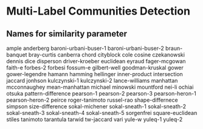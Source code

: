 # Multi-Label Communities Detection


## Names for similarity parameter

ample
anderberg
baroni-urbani-buser-1
baroni-urbani-buser-2
braun-banquet
bray-curtis
canberra
chord
cityblock
cole
cosine
czekanowski
dennis
dice
disperson
driver-kroeber
euclidean
eyraud
fager-mcgowan
faith-e 
forbes-2 
forbesi
fossum-e 
gilbert-well
goodman-kruskal
gower
gower-legendre
hamann
hamming
hellinger
inner-product
intersection
jaccard
jonhson
kulczynski-1
kulczynski-2
lance-williams
manhattan
mcconnaughey
mean-manhattan
michael
minowski
mountford
nei-li
ochiai
otsuka
pattern-difference
pearson-1
pearson-2
pearson-3
pearson-heron-1
pearson-heron-2
peirce
roger-tanimoto
russel-rao
shape-differnece
simpson
size-difference
sokal-michener
sokal-sneath-1
sokal-sneath-2
sokal-sneath-3
sokal-sneath-4
sokal-sneath-5
sorgenfrei
square-euclidean
stiles
tanimoto
tarantula
tarwid
tw-jaccard
vari
yule-w
yuleq-1
yuleq-2




                  

